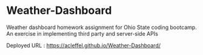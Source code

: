 # Weather-Dashboard
Weather dashboard homework assignment for Ohio State coding bootcamp. An exercise in implementing third party and server-side APIs 


Deployed URL : https://acleffel.github.io/Weather-Dashboard/
